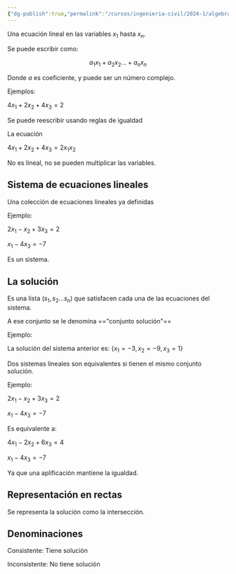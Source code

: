 ```yaml
---
{"dg-publish":true,"permalink":"/cursos/ingenieria-civil/2024-1/algebra-lineal/1-ecuaciones-lineales-en-algebra-lineal/sistemas-de-ecuaciones-lineales/"}
---
```


Una ecuación lineal en las variables $x_1$ hasta $x_n$.

Se puede escribir como: 

$$a_{1}x_{1}+a_{2}x_{2}\dots +a_{n}x_{n}$$

Donde $a$ es coeficiente, y puede ser un número complejo.

Ejemplos:

$4x_{1}+2x_{2}+4x_{3}=2$

Se puede reescribir usando reglas de igualdad

La ecuación

$4x_{1}+2x_{2}+4x_{3}=2x_{1}x_{2}$

No es lineal, no se pueden multiplicar las variables.

## Sistema de ecuaciones lineales

Una colección de ecuaciones lineales ya definidas

Ejemplo:

$2x_{1}-x_{2}+3x_{3}=2$

$x_{1}-4x_{3}=-7$

Es un sistema.

## La solución

Es una lista ($s_{1}, s_{2}\dots s_{n}$) que satisfacen cada una de las ecuaciones del sistema.

A ese conjunto se le denomina =="conjunto solución"==

Ejemplo:

La solución del sistema anterior es: $\{x_{1}=-3, x_{2}=-9, x_{3}=1\}$

Dos sistemas lineales son equivalentes si tienen el mismo conjunto solución.

Ejemplo:

$2x_{1}-x_{2}+3x_{3}=2$

$x_{1}-4x_{3}=-7$

Es equivalente a:

$4x_{1}-2x_{2}+6x_{3}=4$

$x_{1}-4x_{3}=-7$

Ya que una aplificación mantiene la igualdad.

## Representación en rectas

Se representa la solución como la intersección.

## Denominaciones

Consistente: Tiene solución

Inconsistente: No tiene solución